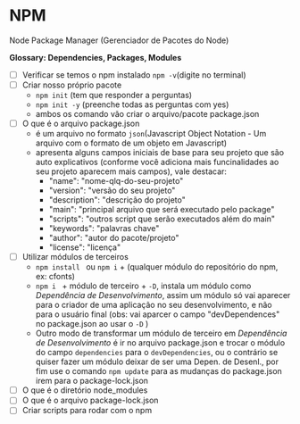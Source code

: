 # NPM

Node Package Manager (Gerenciador de Pacotes do Node)

__Glossary: Dependencies, Packages, Modules__

- [ ] Verificar se temos o npm instalado `npm -v`(digite no terminal)
- [ ] Criar nosso próprio pacote
    * `npm init` (tem que responder a perguntas)
    * `npm init -y` (preenche todas as perguntas com yes)
    * ambos os comando vão criar o arquivo/pacote package.json
- [ ] O que é o arquivo package.json
    * é um arquivo no formato `json`(Javascript Object Notation - Um arquivo com o formato de um objeto em Javascript)
    * apresenta alguns campos iniciais de base para seu projeto que são auto explicativos (conforme você adiciona mais funcinalidades ao seu projeto aparecem mais campos), vale destacar:
        * "name": "nome-qlq-do-seu-projeto"  
        * "version": "versão do seu projeto"
        * "description": "descrição do projeto"
        * "main": "principal arquivo que será executado pelo package"
        * "scripts": "outros script que serão executados além do main"
        * "keywords": "palavras chave"
        * "author": "autor do pacote/projeto"
        * "license": "licença"
- [ ] Utilizar módulos de terceiros
    * `npm install ` ou `npm i` + (qualquer módulo do repositório do npm, ex: cfonts)
    * `npm i ` + módulo de terceiro + `-D`, instala um módulo como *Dependência de Desenvolvimento*, assim um módulo só vai aparecer para o criador de uma aplicação no seu desenvolvimento, e não para o usuário final (obs: vai aparcer o campo "devDependences" no package.json ao usar o `-D` )
    * Outro modo de transformar um módulo de terceiro em *Dependência de Desenvolvimento* é ir no arquivo package.json e trocar o módulo do campo `dependencies` para o `devDependencies`, ou o contrário se quiser fazer um módulo deixar de ser uma Depen. de Desenl., por fim use o comando `npm update` para as mudanças do package.json irem para o package-lock.json
- [ ] O que é o diretório node_modules
- [ ] O que é o arquivo package-lock.json
- [ ] Criar scripts para rodar com o npm